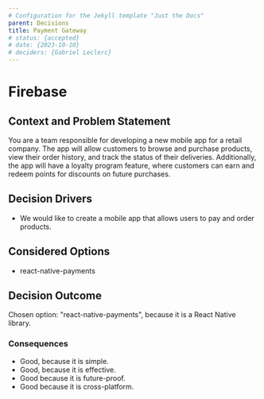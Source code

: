 ```yaml
---
# Configuration for the Jekyll template "Just the Docs"
parent: Decisions
title: Payment Gateway
# status: {accepted}
# date: {2023-10-10}
# deciders: {Gabriel Leclerc}
---
```


# Firebase

## Context and Problem Statement

You are a team responsible for developing a new mobile app for a retail company. The app will allow customers to browse and purchase products, view their order history, and track the status of their deliveries. Additionally, the app will have a loyalty program feature, where customers can earn and redeem points for discounts on future purchases.

## Decision Drivers

- We would like to create a mobile app that allows users to pay and order products.

## Considered Options

- react-native-payments

## Decision Outcome

Chosen option: "react-native-payments", because it is a React Native library.

### Consequences

- Good, because it is simple.
- Good, because it is effective.
- Good because it is future-proof.
- Good because it is cross-platform.
